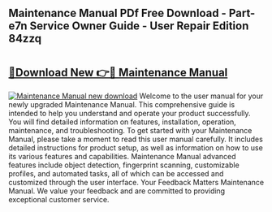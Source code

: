 ## Maintenance Manual PDf Free Download - Part-e7n Service Owner Guide - User Repair Edition 84zzq

# <h2><a href="http://bc28097.oget.top/?id=Maintenance+Manual">🔗Download New 👉🔴 Maintenance Manual</a></h2>

[![Maintenance Manual new download](https://i.imgur.com/5g1atiW.png)](http://bc28097.oget.top/?id=Maintenance+Manual)
Welcome to the user manual for your newly upgraded Maintenance Manual. This comprehensive guide is intended to help you understand and operate your product successfully. You will find detailed information on features, installation, operation, maintenance, and troubleshooting. To get started with your Maintenance Manual, please take a moment to read this user manual carefully. It includes detailed instructions for product setup, as well as information on how to use its various features and capabilities. Maintenance Manual advanced features include object detection, fingerprint scanning, customizable profiles, and automated tasks, all of which can be accessed and customized through the user interface. Your Feedback Matters Maintenance Manual. We value your feedback and are committed to providing exceptional customer service.

